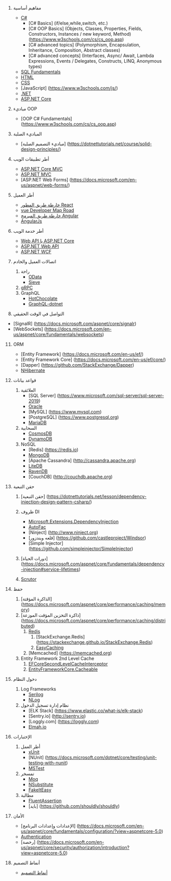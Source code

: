 1. مفاهيم أساسية  
   - [C#](https://docs.microsoft.com/en-us/dotnet/csharp/)
      - [C# Basics] (if/else,while,switch, etc.)
      - [C# OOP Basics] (Objects, Classes, Properties, Fields, Constructors, Instances / new keyword, Method) (https://www.w3schools.com/cs/cs_oop.asp)
      - [C# advanced topics] (Polymorphism, Encapsulation, Inheritance, Composition, Abstract classes)
      - [C# advanced concepts] (Interfaces, Async/ Await, Lambda Expressions, Events / Delegates, Constructs, LINQ, Anonymous types)
   - [SQL Fundamentals](https://www.w3schools.com/sql/)
   - [HTML](https://www.w3schools.com/html/)
   - [CSS](https://www.w3schools.com/css/)
   - [JavaScript] (https://www.w3schools.com/js/)
   - [.NET](https://docs.microsoft.com/en-us/documentation/)
   - [ASP.NET Core](https://docs.microsoft.com/en-us/aspnet/core/?view=aspnetcore-5.0)

2. مباديء OOP

    - [OOP C# Fundamentals] (https://www.w3schools.com/cs/cs_oop.asp)

3. المباديء الصلبة

    - [مباديء التصميم الصلبة] (https://dotnettutorials.net/course/solid-design-principles/)

5. أطر تطبيقات الويب

    - [ASP.NET Core MVC](https://docs.microsoft.com/en-us/aspnet/core/mvc/overview?view=aspnetcore-5.0)
    - [ASP.NET MVC](https://docs.microsoft.com/en-us/aspnet/mvc/)
    - [ASP.NET Web Forms] (https://docs.microsoft.com/en-us/aspnet/web-forms/)

7. أطر العميل

    - [خارطة طريق المطور React](https://github.com/saifaustcse/react-developer-roadmap)
    - [vue Developer Map Road](https://github.com/saifaustcse/vue-developer-roadmap)
    - [خارطة طريق المبرمج Angular](https://github.com/saifaustcse/angular-developer-roadmap)
    - [AngularJs](https://angularjs.org/)

8. أطر خدمة الويب
    - [Web API با ASP.NET Core](https://docs.microsoft.com/en-us/aspnet/core/tutorials/first-web-api?view=aspnetcore-5.0&tabs=visual-studio)
    - [ASP.NET Web API](https://docs.microsoft.com/en-us/aspnet/web-api/)
    - [ASP.NET WCF](https://docs.microsoft.com/en-us/dotnet/framework/wcf/getting-started-tutorial)

9. اتصالات العميل والخادم

    1. راحة
        - [OData](https://devblogs.microsoft.com/odata/experimenting-with-odata-in-asp-net-core-3-1)
        - [Sieve](https://github.com/Biarity/Sieve)
    2. [gRPC](https://docs.microsoft.com/en-us/aspnet/core/grpc)
    3. GraphQL
        - [HotChocolate](https://github.com/ChilliCream/hotchocolate)
        - [GraphQL-dotnet](https://github.com/graphql-dotnet/graphql-dotnet)

10. التواصل في الوقت الحقيقي

- [SignalR] (https://docs.microsoft.com/aspnet/core/signalr)
- [WebSockets] (https://docs.microsoft.com/en-us/aspnet/core/fundamentals/websockets)

11. ORM

    - [Entity Framework] (https://docs.microsoft.com/en-us/ef/)
    - [Entity Framework Core] (https://docs.microsoft.com/en-us/ef/core/)
    - [Dapper] (https://github.com/StackExchange/Dapper)
    - [NHibernate](https://github.com/nhibernate/nhibernate-core)

12. قواعد بيانات

    1. العلائقية
        - [SQL Server] (https://www.microsoft.com/sql-server/sql-server-2019)
        - [Oracle](https://www.oracle.com/database/technologies/oracle-database-software-downloads.html)
        - [MySQL] (https://www.mysql.com)
        - [PostgreSQL] (https://www.postgresql.org)
        - [MariaDB](https://mariadb.org)
    2. السحابية
        - [CosmosDB](https://docs.microsoft.com/azure/cosmos-db)
        - [DynamoDB](https://aws.amazon.com/dynamodb)
    3. NoSQL
        - [Redis] (https://redis.io)
        - [MongoDB](https://docs.microsoft.com/aspnet/core/tutorials/first-mongo-app)
        - [Apache Cassandra] (http://cassandra.apache.org)
        - [LiteDB](https://github.com/mbdavid/LiteDB)
        - [RavenDB](https://github.com/ravendb/ravendb)
        - [CouchDB] (http://couchdb.apache.org)

13. حقن التبعية

    1. [حقن التبعية] (https://dotnettutorials.net/lesson/dependency-injection-design-pattern-csharp/)

    2. ظروف DI

        - [Microsoft.Extensions.DependencyInjection](https://docs.microsoft.com/aspnet/core/fundamentals/dependency-injection)
        - [AutoFac](https://autofaccn.readthedocs.io/en/latest/integration/aspnetcore.html)
        - [Ninject] (http://www.ninject.org)
        - [قلعه ویندزور] (https://github.com/castleproject/Windsor)
        - [Simple Injector] (https://github.com/simpleinjector/SimpleInjector)

    3. [دورات الحياة] (https://docs.microsoft.com/aspnet/core/fundamentals/dependency-injection#service-lifetimes)
    4. [Scrutor](https://github.com/khellang/Scrutor)

14. حفظ

    1. [الذاكرة المؤقتة] (https://docs.microsoft.com/aspnet/core/performance/caching/memory)
    2. [ذاكرة التخزين المؤقت الموزعة] (https://docs.microsoft.com/aspnet/core/performance/caching/distributed)
        1. [Redis](https://redis.io/)
            1. [StackExchange.Redis] (https://stackexchange.github.io/StackExchange.Redis)
            2. [EasyCaching](https://github.com/dotnetcore/EasyCaching)
        2. [Memcached] (https://memcached.org)
    3. Entity Framework 2nd Level Cache
        1. [EFCoreSecondLevelCacheInterceptor](https://github.com/VahidN/EFCoreSecondLevelCacheInterceptor)
        2. [EntityFrameworkCore.Cacheable](https://github.com/SteffenMangold/EntityFrameworkCore.Cacheable)

15. دخول النظام
    1. Log Frameworks
        - [Serilog](https://github.com/serilog/serilog)
        - [NLog](https://github.com/NLog/NLog)
    2. نظام إدارة تسجيل الدخول
        - [ELK Stack] (https://www.elastic.co/what-is/elk-stack)
        - [Sentry.io] (http://sentry.io)
        - [Loggly.com] (https://loggly.com)
        - [Elmah.io](http://elmah.io)

16. الإختبارات

    1. أطر العمل
        - [xUnit](https://docs.microsoft.com/dotnet/core/testing/unit-testing-with-dotnet-test)
        - [NUnit] (https://docs.microsoft.com/dotnet/core/testing/unit-testing-with-nunit)
        - [MSTest](https://docs.microsoft.com/dotnet/core/testing/unit-testing-with-mstest)
    2. تمسخر
        - [Moq](https://github.com/moq/moq4)
        - [NSubstitute](https://github.com/nsubstitute/NSubstitute)
        - [FakeItEasy](https://github.com/FakeItEasy/FakeItEasy)
    3. مطالبة
        - [FluentAssertion](https://github.com/fluentassertions/fluentassertions)
        - [باید] (https://github.com/shouldly/shouldly)

17. الأمان

    - [الإعدادات وإعدادات البرنامج] (https://docs.microsoft.com/en-us/aspnet/core/fundamentals/configuration/?view=aspnetcore-5.0)
    - [Authentication](https://docs.microsoft.com/en-us/aspnet/core/security/authentication/?view=aspnetcore-5.0)
    - [رخصة] (https://docs.microsoft.com/en-us/aspnet/core/security/authorization/introduction?view=aspnetcore-5.0)

18. أنماط التصميم

    - [أنماط التصميم](https://dotnettutorials.net/course/dot-net-design-patterns/)

## 
## 
